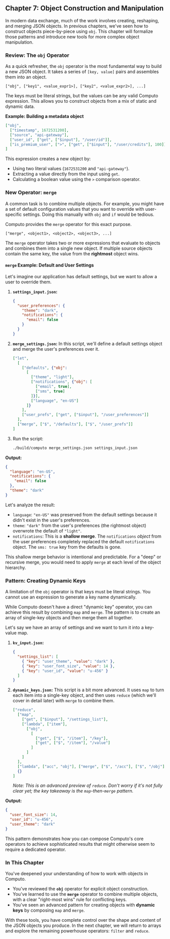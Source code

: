 ## **Chapter 7: Object Construction and Manipulation**

In modern data exchange, much of the work involves creating, reshaping, and merging JSON objects. In previous chapters, we've seen how to construct objects piece-by-piece using `obj`. This chapter will formalize those patterns and introduce new tools for more complex object manipulation.

### Review: The `obj` Operator

As a quick refresher, the `obj` operator is the most fundamental way to build a new JSON object. It takes a series of `[key, value]` pairs and assembles them into an object.

`["obj", ["key1", <value_expr1>], ["key2", <value_expr2>], ...]`

The keys must be literal strings, but the values can be any valid Computo expression. This allows you to construct objects from a mix of static and dynamic data.

**Example: Building a metadata object**
```json
["obj",
  ["timestamp", 1672531200],
  ["source", "api-gateway"],
  ["user_id", ["get", ["$input"], "/user/id"]],
  ["is_premium_user", [">", ["get", ["$input"], "/user/credits"], 100]]
]
```

This expression creates a new object by:
*   Using two literal values (`1672531200` and `"api-gateway"`).
*   Extracting a value directly from the input using `get`.
*   Calculating a boolean value using the `>` comparison operator.

### New Operator: `merge`

A common task is to combine multiple objects. For example, you might have a set of default configuration values that you want to override with user-specific settings. Doing this manually with `obj` and `if` would be tedious.

Computo provides the `merge` operator for this exact purpose.

`["merge", <object1>, <object2>, <object3>, ...]`

The `merge` operator takes two or more expressions that evaluate to objects and combines them into a single new object. If multiple source objects contain the same key, the value from the **rightmost** object wins.

#### `merge` Example: Default and User Settings

Let's imagine our application has default settings, but we want to allow a user to override them.

1.  **`settings_input.json`:**
    ```json
    {
      "user_preferences": {
        "theme": "dark",
        "notifications": {
          "email": false
        }
      }
    }
    ```

2.  **`merge_settings.json`:**
    In this script, we'll define a default settings object and merge the user's preferences over it.

    ```json
    ["let",
      [
        ["defaults", {"obj":
          [
            ["theme", "light"],
            ["notifications", {"obj": [
              ["email", true],
              ["sms", true]
            ]}],
            ["language", "en-US"]
          ]}
        ],
        ["user_prefs", ["get", ["$input"], "/user_preferences"]]
      ],
      ["merge", ["$", "/defaults"], ["$", "/user_prefs"]]
    ]
    ```

3.  Run the script:

    ```bash
    ./build/computo merge_settings.json settings_input.json
    ```

**Output:**
```json
{
  "language": "en-US",
  "notifications": {
    "email": false
  },
  "theme": "dark"
}
```

Let's analyze the result:
*   `language`: `"en-US"` was preserved from the default settings because it didn't exist in the user's preferences.
*   `theme`: `"dark"` from the user's preferences (the rightmost object) overwrote the default of `"light"`.
*   `notifications`: This is a **shallow merge**. The `notifications` *object* from the user preferences completely replaced the default `notifications` object. The `sms: true` key from the defaults is gone.

This shallow merge behavior is intentional and predictable. For a "deep" or recursive merge, you would need to apply `merge` at each level of the object hierarchy.

### Pattern: Creating Dynamic Keys

A limitation of the `obj` operator is that keys must be literal strings. You cannot use an expression to generate a key name dynamically.

While Computo doesn't have a direct "dynamic key" operator, you can achieve this result by combining `map` and `merge`. The pattern is to create an array of single-key objects and then merge them all together.

Let's say we have an array of settings and we want to turn it into a key-value map.

1.  **`kv_input.json`:**
    ```json
    {
      "settings_list": [
        { "key": "user_theme", "value": "dark" },
        { "key": "user_font_size", "value": 14 },
        { "key": "user_id", "value": "u-456" }
      ]
    }
    ```

2.  **`dynamic_keys.json`:**
    This script is a bit more advanced. It uses `map` to turn each item into a single-key object, and then uses `reduce` (which we'll cover in detail later) with `merge` to combine them.

    ```json
    ["reduce",
      ["map",
        ["get", ["$input"], "/settings_list"],
        ["lambda", ["item"],
          ["obj",
            [
              ["get", ["$", "/item"], "/key"],
              ["get", ["$", "/item"], "/value"]
            ]
          ]
        ]
      ],
      ["lambda", ["acc", "obj"], ["merge", ["$", "/acc"], ["$", "/obj"]]],
      {}
    ]
    ```
    *Note: This is an advanced preview of `reduce`. Don't worry if it's not fully clear yet; the key takeaway is the `map`-then-`merge` pattern.*

**Output:**
```json
{
  "user_font_size": 14,
  "user_id": "u-456",
  "user_theme": "dark"
}
```

This pattern demonstrates how you can compose Computo's core operators to achieve sophisticated results that might otherwise seem to require a dedicated operator.

### In This Chapter

You've deepened your understanding of how to work with objects in Computo.
*   You've reviewed the **`obj`** operator for explicit object construction.
*   You've learned to use the **`merge`** operator to combine multiple objects, with a clear "right-most wins" rule for conflicting keys.
*   You've seen an advanced pattern for creating objects with **dynamic keys** by composing `map` and `merge`.

With these tools, you have complete control over the shape and content of the JSON objects you produce. In the next chapter, we will return to arrays and explore the remaining powerhouse operators: `filter` and `reduce`.
